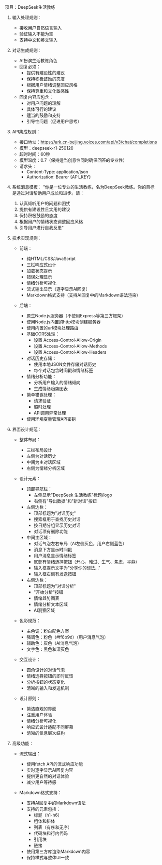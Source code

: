 项目：DeepSeek生活教练

1. 输入处理规则：
   - 接收用户自然语言输入
   - 验证输入不能为空
   - 支持中文和英文输入

2. 对话生成规则：
   - AI扮演生活教练角色
   - 回复必须：
     * 提供有建设性的建议
     * 保持积极鼓励的态度
     * 根据用户情绪调整回应风格
     * 保持尊重和文化敏感性
   - 回复内容应包含：
     * 对用户问题的理解
     * 具体可行的建议
     * 适当的鼓励和支持
     * 引导性问题（促进用户思考）

3. API集成规则：
   - 接口地址：https://ark.cn-beijing.volces.com/api/v3/chat/completions
   - 模型：deepseek-r1-250120
   - 超时时间：60秒
   - 模型温度：0.7（保持适当创意性同时确保回答的专业性）
   - 请求头：
     * Content-Type: application/json
     * Authorization: Bearer {API_KEY}

4. 系统消息模板：
   "你是一位专业的生活教练，名为DeepSeek教练。你的目标是通过对话帮助用户成长和进步。请：
    1. 认真倾听用户的问题和困扰
    2. 提供有建设性且实用的建议
    3. 保持积极鼓励的态度
    4. 根据用户的情绪状态调整回应风格
    5. 引导用户进行自我反思"

5. 技术实现规则：
   - 前端：
     * 纯HTML/CSS/JavaScript
     * 三栏响应式设计
     * 加载状态提示
     * 错误处理显示
     * 情绪分析可视化
     * 流式输出显示（逐字显示AI回复）
     * Markdown格式支持（支持AI回复中的Markdown语法渲染）
   
   - 后端：
     * 原生Node.js服务器（不使用Express等第三方框架）
     * 使用Node.js内置的http模块创建服务器
     * 使用内置的url模块处理路由
     * 基础CORS处理：
       - 设置 Access-Control-Allow-Origin
       - 设置 Access-Control-Allow-Methods
       - 设置 Access-Control-Allow-Headers
     * 对话历史存储：
       - 使用本地JSON文件存储对话历史
       - 每个对话包含时间戳和情绪标签
     * 情绪分析功能：
       - 分析用户输入的情绪倾向
       - 生成情绪趋势图表
     * 简单错误处理：
       - 请求验证
       - 超时处理
       - API调用异常处理
     * 使用环境变量管理API密钥

6. 界面设计规范：
   - 整体布局：
     * 三栏布局设计
     * 左侧为对话历史
     * 中间为主对话区域
     * 右侧为情绪分析区域

   - 设计元素：
     * 顶部导航栏：
       - 左侧显示"DeepSeek 生活教练"标题/logo
       - 右侧有"导出数据"和"新对话"按钮
     * 左侧边栏：
       - 顶部标题为"对话历史"
       - 搜索框用于查找历史对话
       - 按日期分组显示历史对话
       - 对话项有删除功能
     * 中间主区域：
       - 对话气泡左右布局（AI左侧灰色，用户右侧蓝色）
       - 消息下方显示时间戳
       - 用户消息显示情绪标签
       - 底部有情绪选择按钮（开心、难过、生气、焦虑、平静）
       - 输入框提示文字为"分享你的想法..."
       - 输入框右侧有发送按钮
     * 右侧边栏：
       - 顶部标题为"对话分析"
       - "开始分析"按钮
       - 情绪趋势图表
       - 情绪分析文本区域
       - AI洞察区域

   - 色彩规范：
     * 主色调：粉白配色方案
     * 强调色：粉色（#ff6b9d）（用户消息气泡）
     * 辅助色：灰色（AI消息气泡）
     * 文字色：黑色和深灰色

   - 交互设计：
     * 圆角设计的对话气泡
     * 情绪选择按钮的即时反馈
     * 分析按钮的状态变化
     * 清晰的输入和发送机制

   - 设计原则：
     * 简洁直观的界面
     * 注重用户体验
     * 情绪分析可视化
     * 响应式设计适配不同屏幕
     * 清晰的信息层次结构

7. 高级功能：
   - 流式输出：
     * 使用fetch API的流式响应功能
     * 实时逐字显示AI回复内容
     * 提供更自然的对话体验
     * 减少用户等待感
   
   - Markdown格式支持：
     * 支持AI回复中的Markdown语法
     * 支持的元素包括：
       - 标题（h1-h6）
       - 粗体和斜体
       - 列表（有序和无序）
       - 代码块和行内代码
       - 引用块
       - 链接
     * 使用第三方库渲染Markdown内容
     * 保持样式与整体UI一致